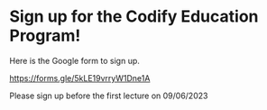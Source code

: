 # Sign up for the Codify Education Program!

Here is the Google form to sign up. 

https://forms.gle/5kLE19vrryW1Dne1A

Please sign up before the first lecture on 09/06/2023
